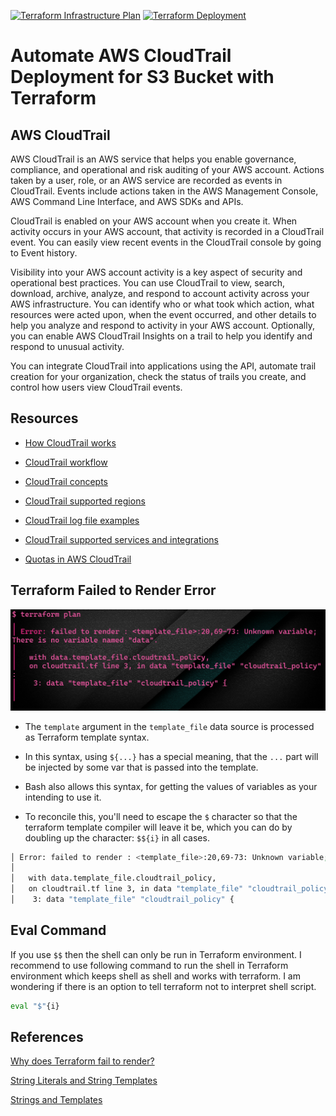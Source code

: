 [![Terraform Infrastructure Plan](https://github.com/devenes/cloudtrail-terraform-s3/actions/workflows/tf_plan.yml/badge.svg)](https://github.com/devenes/cloudtrail-terraform-s3/actions/workflows/tf_plan.yml) [![Terraform Deployment](https://github.com/devenes/cloudtrail-terraform-s3/actions/workflows/tf_deploy.yml/badge.svg)](https://github.com/devenes/cloudtrail-terraform-s3/actions/workflows/tf_deploy.yml)

# Automate AWS CloudTrail Deployment for S3 Bucket with Terraform

## AWS CloudTrail

AWS CloudTrail is an AWS service that helps you enable governance, compliance, and operational and risk auditing of your AWS account. Actions taken by a user, role, or an AWS service are recorded as events in CloudTrail. Events include actions taken in the AWS Management Console, AWS Command Line Interface, and AWS SDKs and APIs.

CloudTrail is enabled on your AWS account when you create it. When activity occurs in your AWS account, that activity is recorded in a CloudTrail event. You can easily view recent events in the CloudTrail console by going to Event history.

Visibility into your AWS account activity is a key aspect of security and operational best practices. You can use CloudTrail to view, search, download, archive, analyze, and respond to account activity across your AWS infrastructure. You can identify who or what took which action, what resources were acted upon, when the event occurred, and other details to help you analyze and respond to activity in your AWS account. Optionally, you can enable AWS CloudTrail Insights on a trail to help you identify and respond to unusual activity.

You can integrate CloudTrail into applications using the API, automate trail creation for your organization, check the status of trails you create, and control how users view CloudTrail events.

## Resources

- [How CloudTrail works](https://docs.aws.amazon.com/awscloudtrail/latest/userguide/how-cloudtrail-works.html)

- [CloudTrail workflow](https://docs.aws.amazon.com/awscloudtrail/latest/userguide/cloudtrail-workflow.html)
- [CloudTrail concepts](https://docs.aws.amazon.com/awscloudtrail/latest/userguide/cloudtrail-concepts.html)
- [CloudTrail supported regions](https://docs.aws.amazon.com/awscloudtrail/latest/userguide/cloudtrail-supported-regions.html)
- [CloudTrail log file examples](https://docs.aws.amazon.com/awscloudtrail/latest/userguide/cloudtrail-log-file-examples.html)
- [CloudTrail supported services and integrations](https://docs.aws.amazon.com/awscloudtrail/latest/userguide/cloudtrail-aws-service-specific-topics.html)
- [Quotas in AWS CloudTrail](https://docs.aws.amazon.com/awscloudtrail/latest/userguide/WhatIsCloudTrail-Limits.html)

## Terraform Failed to Render Error

![Terraform Failed to Render Error](error.png)

- The `template` argument in the `template_file` data source is processed as Terraform template syntax.

- In this syntax, using `${...}` has a special meaning, that the `...` part will be injected by some var that is passed into the template.

- Bash also allows this syntax, for getting the values of variables as your intending to use it.

- To reconcile this, you'll need to escape the `$` character so that the terraform template compiler will leave it be, which you can do by doubling up the character: `$${i}` in all cases.

```bash
│ Error: failed to render : <template_file>:20,69-73: Unknown variable; There is no variable named "data".
│
│   with data.template_file.cloudtrail_policy,
│   on cloudtrail.tf line 3, in data "template_file" "cloudtrail_policy":
│    3: data "template_file" "cloudtrail_policy" {
```

## Eval Command

If you use `$$` then the shell can only be run in Terraform environment. I recommend to use following command to run the shell in Terraform environment which keeps shell as shell and works with terraform. I am wondering if there is an option to tell terraform not to interpret shell script.

```bash
eval "$"{i}
```

## References

[Why does Terraform fail to render?](https://stackoverflow.com/questions/60203230/why-does-terraform-aws-code-fail-to-render)

[String Literals and String Templates](https://www.terraform.io/configuration/expressions#string-templates)

[Strings and Templates](https://www.terraform.io/language/expressions/strings)
